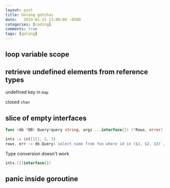 ```yaml
---
layout: post
title: Golang gotchas
date:   2019-01-21 13:00:00 -0500
categories: [coding]
comments: true
tags: [golang]
---
```



## loop variable scope

## retrieve undefined elements from reference types

undefined key in `map`

closed `chan`

## slice of empty interfaces

```go
func (db *DB) Query(query string, args ...interface{}) (*Rows, error)
```

```go
ints := int[]{1, 2, 3}
rows, err := db.Query(`select name from foo where id in ($1, $2, $3)`, ints)
```

Type conversion doesn't work
```go
ints.([]interface{})
```

## panic inside goroutine
